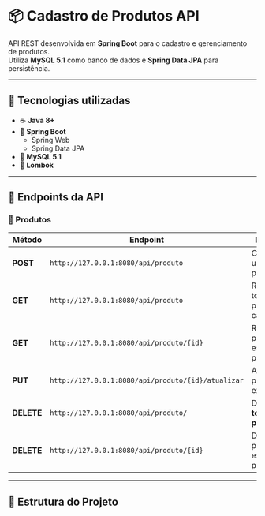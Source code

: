 # 📦 Cadastro de Produtos API

API REST desenvolvida em **Spring Boot** para o cadastro e gerenciamento de produtos.  
Utiliza **MySQL 5.1** como banco de dados e **Spring Data JPA** para persistência.  

---

## 🚀 Tecnologias utilizadas
- ☕ **Java 8+**
- 🌱 **Spring Boot**
  - Spring Web
  - Spring Data JPA
- 🐬 **MySQL 5.1**
- 📝 **Lombok**

---

## 📌 Endpoints da API

### 🔹 Produtos
| Método | Endpoint                                      | Descrição                                     |
|--------|-----------------------------------------------|-----------------------------------------------|
| **POST**   | `http://127.0.0.1:8080/api/produto`            | Cadastra um novo produto                      |
| **GET**    | `http://127.0.0.1:8080/api/produto`            | Retorna todos os produtos cadastrados         |
| **GET**    | `http://127.0.0.1:8080/api/produto/{id}`       | Retorna um produto específico por **ID**      |
| **PUT**    | `http://127.0.0.1:8080/api/produto/{id}/atualizar` | Atualiza um produto existente                 |
| **DELETE** | `http://127.0.0.1:8080/api/produto/`           | Deleta **todos os produtos**                  |
| **DELETE** | `http://127.0.0.1:8080/api/produto/{id}`       | Deleta um produto específico por **ID**       |

---

## 📂 Estrutura do Projeto


